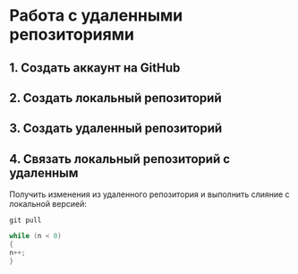 # Работа с удаленными репозиториями

## 1. Создать аккаунт на GitHub
## 2. Создать локальный репозиторий
## 3. Создать удаленный репозиторий
## 4. Связать локальный репозиторий с удаленным

Получить изменения из удаленного репозитория и выполнить слияние с локальной версией:
```
git pull
```
```C#
while (n < 0)
{
n++;
}
```
